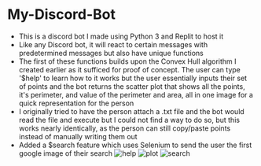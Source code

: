 # My-Discord-Bot
- This is a discord bot I made using Python 3 and Replit to host it
- Like any Discord bot, it will react to certain messages with predetermined messages but also have unique functions
- The first of these functions builds upon the Convex Hull algorithm I created earlier as it sufficed for proof of concept. The user can type '$help' to learn how to it works but the user essentially inputs their set of points and the bot returns the scatter plot that shows all the points, it's perimeter, and value of the perimeter and area, all in one image for a quick representation for the person
- I originally tried to have the person attach a .txt file and the bot would read the file and execute but I could not find a way to do so, but this works nearly identically, as the person can still copy/paste points instead of manually writing them out<br>
- Added a $search feature which uses Selenium to send the user the first google image of their search
![help](https://user-images.githubusercontent.com/64282992/119019314-14690c00-b96b-11eb-906f-fe91ce013e50.jpg)
![plot](https://user-images.githubusercontent.com/64282992/119019324-16cb6600-b96b-11eb-9b8a-a621a17c2f9c.jpg)
![search](https://user-images.githubusercontent.com/64282992/119019334-192dc000-b96b-11eb-9863-00333e073db7.jpg)

